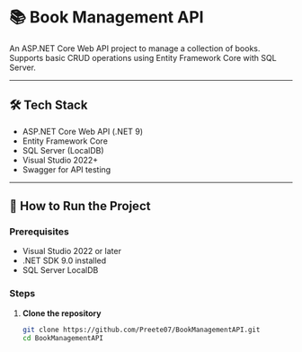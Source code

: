 # 📚 Book Management API

An ASP.NET Core Web API project to manage a collection of books. Supports basic CRUD operations using Entity Framework Core with SQL Server.

---

## 🛠️ Tech Stack

- ASP.NET Core Web API (.NET 9)
- Entity Framework Core
- SQL Server (LocalDB)
- Visual Studio 2022+
- Swagger for API testing

---

## 🚀 How to Run the Project

### Prerequisites
- Visual Studio 2022 or later
- .NET SDK 9.0 installed
- SQL Server LocalDB

### Steps

1. **Clone the repository**
   ```bash
   git clone https://github.com/Preete07/BookManagementAPI.git
   cd BookManagementAPI
